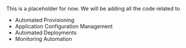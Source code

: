 This is a placeholder for now. We will be adding all the code related to 
- Automated Provisioning
- Application Configuration Management
- Automated Deployments
- Monitoring Automation

